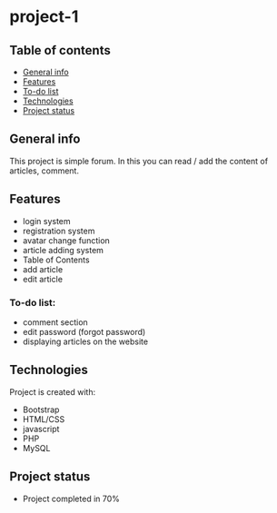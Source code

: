 # project-1

## Table of contents
* [General info](#general-info)
* [Features](#features)
* [To-do list](#to-do-list)
* [Technologies](#technologies)
* [Project status](#project-status)

## General info
This project is simple forum. 
In this you can read / add the content of articles, comment.

## Features
* login system
* registration system
* avatar change function
* article adding system
* Table of Contents
* add article
* edit article

### To-do list:
* comment section
* edit password (forgot password)
* displaying articles on the website

## Technologies
Project is created with:
* Bootstrap
* HTML/CSS
* javascript
* PHP
* MySQL

## Project status
* Project completed in 70%


